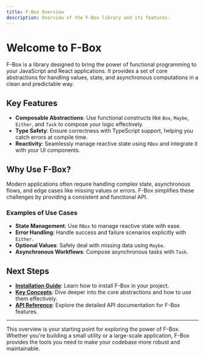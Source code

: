 ```yaml
---
title: F-Box Overview
description: Overview of the F-Box library and its features.
---
```


# Welcome to F-Box

F-Box is a library designed to bring the power of functional programming to your JavaScript and React applications. It provides a set of core abstractions for handling values, state, and asynchronous computations in a clean and predictable way.

## Key Features

- **Composable Abstractions**: Use functional constructs like `Box`, `Maybe`, `Either`, and `Task` to compose your logic effectively.
- **Type Safety**: Ensure correctness with TypeScript support, helping you catch errors at compile time.
- **Reactivity**: Seamlessly manage reactive state using `RBox` and integrate it with your UI components.

## Why Use F-Box?

Modern applications often require handling complex state, asynchronous flows, and edge cases like missing values or errors. F-Box simplifies these challenges by providing a consistent and functional API.

### Examples of Use Cases

- **State Management**: Use `RBox` to manage reactive state with ease.
- **Error Handling**: Handle success and failure scenarios explicitly with `Either`.
- **Optional Values**: Safely deal with missing data using `Maybe`.
- **Asynchronous Workflows**: Compose asynchronous tasks with `Task`.

## Next Steps

- **[Installation Guide](./installation/)**: Learn how to install F-Box in your project.
- **[Key Concepts](./concepts/)**: Dive deeper into the core abstractions and how to use them effectively.
- **[API Reference](../reference/box/)**: Explore the detailed API documentation for F-Box features.

---

This overview is your starting point for exploring the power of F-Box. Whether you're building a small utility or a large-scale application, F-Box provides the tools you need to make your codebase more robust and maintainable.
